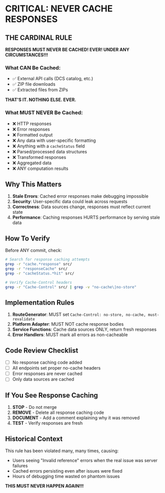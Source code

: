 # CRITICAL: NEVER CACHE RESPONSES

## THE CARDINAL RULE

**RESPONSES MUST NEVER BE CACHED! EVER! UNDER ANY CIRCUMSTANCES!!!**

### What CAN Be Cached:

- ✅ External API calls (DCS catalog, etc.)
- ✅ ZIP file downloads
- ✅ Extracted files from ZIPs

**THAT'S IT. NOTHING ELSE. EVER.**

### What MUST NEVER Be Cached:

- ❌ HTTP responses
- ❌ Error responses
- ❌ Formatted output
- ❌ Any data with user-specific formatting
- ❌ Anything with a `cacheStatus` field
- ❌ Parsed/processed data structures
- ❌ Transformed responses
- ❌ Aggregated data
- ❌ ANY computation results

## Why This Matters

1. **Stale Errors**: Cached error responses make debugging impossible
2. **Security**: User-specific data could leak across requests
3. **Correctness**: Data sources change, responses must reflect current state
4. **Performance**: Caching responses HURTS performance by serving stale data

## How To Verify

Before ANY commit, check:

```bash
# Search for response caching attempts
grep -r "cache.*response" src/
grep -r "responseCache" src/
grep -r "cacheStatus.*hit" src/

# Verify Cache-Control headers
grep -r "Cache-Control" src/ | grep -v "no-cache\|no-store"
```

## Implementation Rules

1. **RouteGenerator**: MUST set `Cache-Control: no-store, no-cache, must-revalidate`
2. **Platform Adapter**: MUST NOT cache response bodies
3. **Service Functions**: Cache data sources ONLY, return fresh responses
4. **Error Handlers**: MUST mark all errors as non-cacheable

## Code Review Checklist

- [ ] No response caching code added
- [ ] All endpoints set proper no-cache headers
- [ ] Error responses are never cached
- [ ] Only data sources are cached

## If You See Response Caching

1. **STOP** - Do not merge
2. **REMOVE** - Delete all response caching code
3. **DOCUMENT** - Add a comment explaining why it was removed
4. **TEST** - Verify responses are fresh

## Historical Context

This rule has been violated many, many times, causing:

- Users seeing "Invalid reference" errors when the real issue was server failures
- Cached errors persisting even after issues were fixed
- Hours of debugging time wasted on phantom issues

**THIS MUST NEVER HAPPEN AGAIN!!!**
